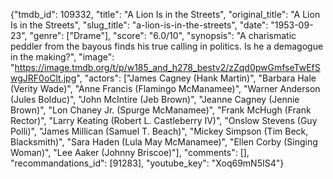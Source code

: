 {"tmdb_id": 109332, "title": "A Lion Is in the Streets", "original_title": "A Lion Is in the Streets", "slug_title": "a-lion-is-in-the-streets", "date": "1953-09-23", "genre": ["Drame"], "score": "6.0/10", "synopsis": "A charismatic peddler from the bayous finds his true calling in politics. Is he a demagogue in the making?", "image": "https://image.tmdb.org/t/p/w185_and_h278_bestv2/zZqd0pwGmfseTwEfSwgJRF0oClt.jpg", "actors": ["James Cagney (Hank Martin)", "Barbara Hale (Verity Wade)", "Anne Francis (Flamingo McManamee)", "Warner Anderson (Jules Bolduc)", "John McIntire (Jeb Brown)", "Jeanne Cagney (Jennie Brown)", "Lon Chaney Jr. (Spurge McManamee)", "Frank McHugh (Frank Rector)", "Larry Keating (Robert L. Castleberry IV)", "Onslow Stevens (Guy Polli)", "James Millican (Samuel T. Beach)", "Mickey Simpson (Tim Beck, Blacksmith)", "Sara Haden (Lula May McManamee)", "Ellen Corby (Singing Woman)", "Lee Aaker (Johnny Briscoe)"], "comments": [], "recommandations_id": [91283], "youtube_key": "Xoq69mN5IS4"}